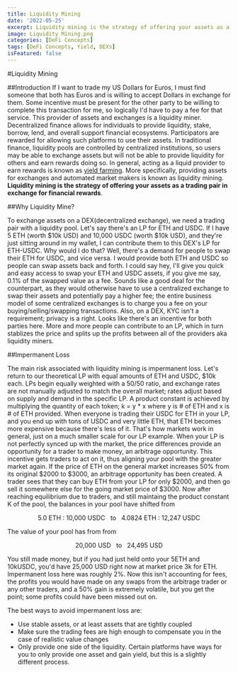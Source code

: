 ```yaml
---
title: Liquidity Mining
date: '2022-05-25'
excerpt: Liquidity mining is the strategy of offering your assets as a trading pair in exchange for financial rewards
image: Liquidity Mining.png
categories: [DeFi Concepts]
tags: [DeFi Concepts, Yield, DEXs]
isFeatured: false
---
```

#Liquidity Mining

##Introduction
If I want to trade my US Dollars for Euros, I must find someone that both has Euros and is willing to accept Dollars in exchange for them. Some incentive must be present for the other party to be willing to complete this transaction for me, so logically I'd have to pay a fee for that service. This provider of assets and exchanges is a liquidity miner.
Decentralized finance allows for individuals to provide liquidity, stake, borrow, lend, and overall support financial ecosystems. Participators are rewarded for allowing such platforms to use their assets. In traditional finance, liquidity pools are controlled by centralized institutions, so users may be able to exchange assets but will not be able to provide liquidity for others and earn rewards doing so. In general, acting as a liquid provider to earn rewards is known as <u>yield farming</u>. More specifically, providing assets for exchanges and automated market makers is known as liquidity mining.  **Liquidity mining is the strategy of offering your assets as a trading pair in exchange for financial rewards**. 

##Why Liquidity Mine?

To exchange assets on a DEX(decentralized exchange), we need a trading pair with a liquidity pool. Let's say there's an LP for ETH and USDC. If I have 5 ETH (worth \$10k USD) and 10,000 USDC (worth $10k USD), and they're just sitting around in my wallet, I can contribute them to this DEX's LP for ETH-USDC. Why would I do that? Well, there's a demand for people to swap their ETH for USDC, and vice versa. I would provide both ETH and USDC so people can swap assets back and forth.
I could say hey, I'll give you quick and easy access to swap your ETH and USDC assets, if you give me say, 0.1% of the swapped value as a fee. Sounds like a good deal for the counterpart, as they would otherwise have to use a centralized exchange to swap their assets and potentially pay a higher fee; the entire business model of some centralized exchanges is to charge you a fee on your buying/selling/swapping transactions. Also, on a DEX, KYC isn't a requirement; privacy is a right.
Looks like there's an incentive for both parties here. More and more people can contribute to an LP, which in turn stablizes the price and splits up the profits between all of the providers aka liquidity miners.

##Impermanent Loss

The main risk associated with liquidity mining is impermanent loss. Let's return to our theoretical LP with equal amounts of ETH and USDC, \$10k each. LPs begin equally weighted with a 50/50 ratio, and exchange rates are not manually adjusted to match the overall market; rates adjust based on supply and demand in the specific LP. A product constant is achieved by multiplying the quantity of each token; k = y * x where y is # of ETH and x is # of ETH provided. When everyone is trading their USDC for ETH in your LP, and you end up with tons of USDC and very little ETH, that ETH becomes more expensive because there's less of it. That's how markets work in general, just on a much smaller scale for our LP example. When your LP is not perfectly synced up with the market, the price differences provide an opportunity for a trader to make money, an arbitrage opportunity. This incentive gets traders to act on it, thus aligning your pool with the greater market again.
If the price of ETH on the general market increases 50% from its original \$2000 to \$3000, an arbitrage opportunity has been created. A trader sees that they can buy ETH from your LP for only \$2000, and then go sell it somewhere else for the going market price of \$3000. Now after reaching equilibrium due to traders, and still maintaing the product constant K of the pool, the balances in your pool have shifted from 
<p style="text-align: center;">5.0 ETH : 10,000 USDC &nbsp;  to &nbsp;  4.0824 ETH : 12,247 USDC</p>
The value of your pool has from from
<p style="text-align: center;">20,000 USD &nbsp;  to &nbsp;  24,495 USD</p>
You still made money, but if you had just held onto your 5ETH and 10kUSDC, you'd have 25,000 USD right now at market price 3k for ETH. Impermanent loss here was roughly 2%. Now this isn't accounting for fees, the profits you would have made on any swaps from the arbitrage trader or any other traders, and a 50% gain is extremely volatile, but you get the point; some profits could have been missed out on.

The best ways to avoid impermanent loss are:
- Use stable assets, or at least assets that are tightly coupled
- Make sure the trading fees are high enough to compensate you in the case of realistic value changes
- Only provide one side of the liquidity. Certain platforms have ways for you to only provide one asset and gain yield, but this is a slightly different process.


